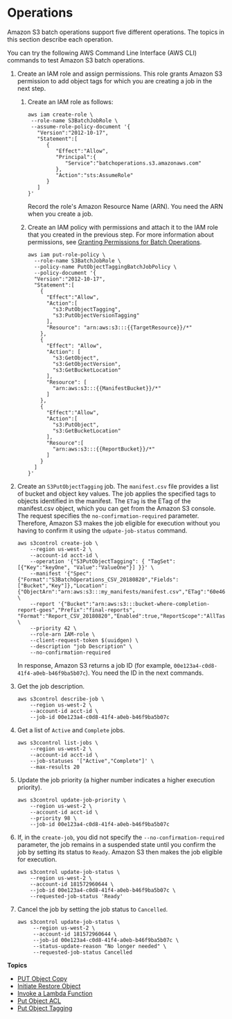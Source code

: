 # Operations<a name="batch-ops-operations"></a>

Amazon S3 batch operations support five different operations\. The topics in this section describe each operation\. 

You can try the following AWS Command Line Interface \(AWS CLI\) commands to test Amazon S3 batch operations\.

1. Create an IAM role and assign permissions\. This role grants Amazon S3 permission to add object tags for which you are creating a job in the next step\.

   1. Create an IAM role as follows:

      ```
      aws iam create-role \
       --role-name S3BatchJobRole \
       --assume-role-policy-document '{
         "Version":"2012-10-17",
         "Statement":[
            {
               "Effect":"Allow",
               "Principal":{
                  "Service":"batchoperations.s3.amazonaws.com"
               },
               "Action":"sts:AssumeRole"
            }
         ]
      }'
      ```

      Record the role's Amazon Resource Name \(ARN\)\. You need the ARN when you create a job\.

   1. Create an IAM policy with permissions and attach it to the IAM role that you created in the previous step\. For more information about permissions, see [Granting Permissions for Batch Operations](batch-ops-iam-role-policies.md)\.

      ```
      aws iam put-role-policy \
        --role-name S3BatchJobRole \
        --policy-name PutObjectTaggingBatchJobPolicy \
        --policy-document '{
        "Version":"2012-10-17",
        "Statement":[
          {
            "Effect":"Allow",
            "Action":[
              "s3:PutObjectTagging",
              "s3:PutObjectVersionTagging"
            ],
            "Resource": "arn:aws:s3:::{{TargetResource}}/*"
          },
          {
            "Effect": "Allow",
            "Action": [
              "s3:GetObject",
              "s3:GetObjectVersion",
              "s3:GetBucketLocation"
            ],
            "Resource": [
              "arn:aws:s3:::{{ManifestBucket}}/*"
            ]
          },
          {
            "Effect":"Allow",
            "Action":[
              "s3:PutObject",
              "s3:GetBucketLocation"
            ],
            "Resource":[
              "arn:aws:s3:::{{ReportBucket}}/*"
            ]
          }
        ]
      }'
      ```

1. Create an `S3PutObjectTagging` job\. The `manifest.csv` file provides a list of bucket and object key values\. The job applies the specified tags to objects identified in the manifest\. The `ETag` is the ETag of the manifest\.csv object, which you can get from the Amazon S3 console\. The request specifies the `no-confirmation-required` parameter\. Therefore, Amazon S3 makes the job eligible for execution without you having to confirm it using the `udpate-job-status` command\.

   ```
   aws s3control create-job \
       --region us-west-2 \
       --account-id acct-id \
       --operation '{"S3PutObjectTagging": { "TagSet": [{"Key":"keyOne", "Value":"ValueOne"}] }}' \
       --manifest '{"Spec":{"Format":"S3BatchOperations_CSV_20180820","Fields":["Bucket","Key"]},"Location":{"ObjectArn":"arn:aws:s3:::my_manifests/manifest.csv","ETag":"60e460c9d1046e73f7dde5043ac3ae85"}}' \
       --report '{"Bucket":"arn:aws:s3:::bucket-where-completion-report-goes","Prefix":"final-reports", "Format":"Report_CSV_20180820","Enabled":true,"ReportScope":"AllTasks"}' \
       --priority 42 \
       --role-arn IAM-role \
       --client-request-token $(uuidgen) \
       --description "job Description" \
       --no-confirmation-required
   ```

   In response, Amazon S3 returns a job ID \(for example, `00e123a4-c0d8-41f4-a0eb-b46f9ba5b07c`\)\. You need the ID in the next commands\.

1. Get the job description\.

   ```
   aws s3control describe-job \
       --region us-west-2 \
       --account-id acct-id \
       --job-id 00e123a4-c0d8-41f4-a0eb-b46f9ba5b07c
   ```

1. Get a list of `Active` and `Complete` jobs\.

   ```
   aws s3ccontrol list-jobs \
       --region us-west-2 \
       --account-id acct-id \
       --job-statuses '["Active","Complete"]' \
       --max-results 20
   ```

1. Update the job priority \(a higher number indicates a higher execution priority\)\.

   ```
   aws s3control update-job-priority \
       --region us-west-2 \
       --account-id acct-id \
       --priority 98 \
       --job-id 00e123a4-c0d8-41f4-a0eb-b46f9ba5b07c
   ```

1. If, in the `create-job`, you did not specify the `--no-confirmation-required` parameter, the job remains in a suspended state until you confirm the job by setting its status to `Ready`\. Amazon S3 then makes the job eligible for execution\.

   ```
   aws s3control update-job-status \
       --region us-west-2 \
       --account-id 181572960644 \
       --job-id 00e123a4-c0d8-41f4-a0eb-b46f9ba5b07c \
       --requested-job-status 'Ready'
   ```

1. Cancel the job by setting the job status to `Cancelled`\.

   ```
   aws s3control update-job-status \
        --region us-west-2 \
        --account-id 181572960644 \
        --job-id 00e123a4-c0d8-41f4-a0eb-b46f9ba5b07c \
        --status-update-reason "No longer needed" \
        --requested-job-status Cancelled
   ```

**Topics**
+ [PUT Object Copy](batch-ops-copy-object.md)
+ [Initiate Restore Object](batch-ops-initiate-restore-object.md)
+ [Invoke a Lambda Function](batch-ops-invoke-lambda.md)
+ [Put Object ACL](batch-ops-put-object-acl.md)
+ [Put Object Tagging](batch-ops-put-object-tagging.md)